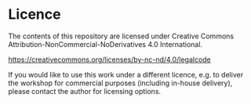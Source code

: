 # Licence

The contents of this repository are licensed under Creative Commons
Attribution-NonCommercial-NoDerivatives 4.0 International.

https://creativecommons.org/licenses/by-nc-nd/4.0/legalcode

If you would like to use this work under a different licence, e.g. to deliver
the workshop for commercial purposes (including in-house delivery), please
contact the author for licensing options.

